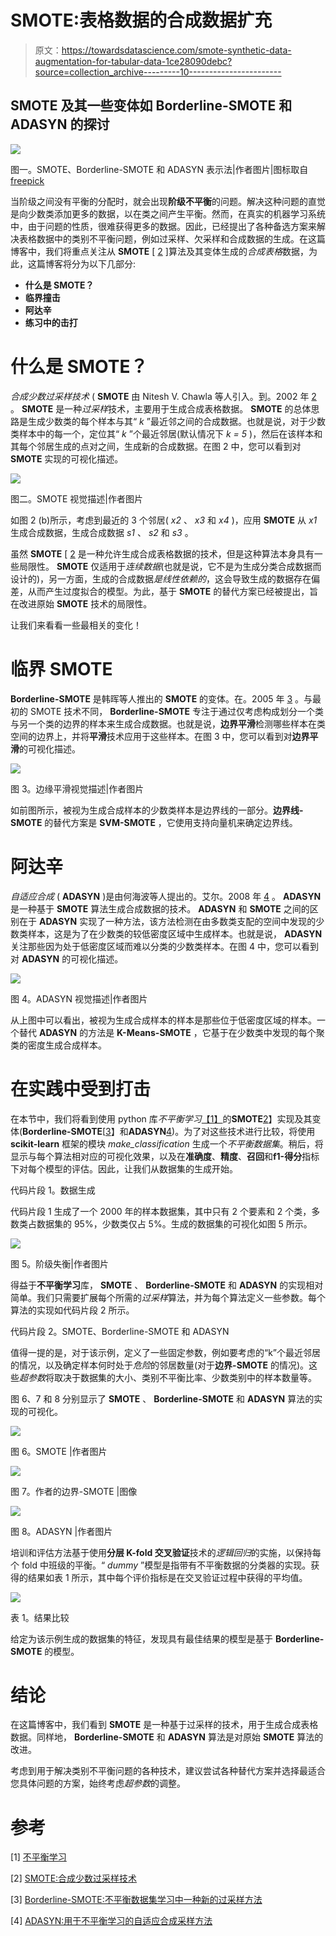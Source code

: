 # SMOTE:表格数据的合成数据扩充

> 原文：<https://towardsdatascience.com/smote-synthetic-data-augmentation-for-tabular-data-1ce28090debc?source=collection_archive---------10----------------------->

## SMOTE 及其一些变体如 Borderline-SMOTE 和 ADASYN 的探讨

![](img/57f725abb89e194b4312bf3a9c2fda47.png)

图一。SMOTE、Borderline-SMOTE 和 ADASYN 表示法|作者图片|图标取自 [freepick](https://www.freepik.com/)

当阶级之间没有平衡的分配时，就会出现**阶级不平衡**的问题。解决这种问题的直觉是向少数类添加更多的数据，以在类之间产生平衡。然而，在真实的机器学习系统中，由于问题的性质，很难获得更多的数据。因此，已经提出了各种备选方案来解决表格数据中的类别不平衡问题，例如过采样、欠采样和合成数据的生成。在这篇博客中，我们将重点关注从 **SMOTE** [ [2](https://arxiv.org/pdf/1106.1813.pdf) ]算法及其变体生成的*合成表格*数据，为此，这篇博客将分为以下几部分:

*   **什么是 SMOTE？**
*   **临界撞击**
*   **阿达辛**
*   **练习中的击打**

# 什么是 SMOTE？

*合成少数过采样技术* ( **SMOTE** 由 Nitesh V. Chawla 等人引入。到。2002 年 [2](https://arxiv.org/pdf/1106.1813.pdf) 。 **SMOTE** 是一种*过采样*技术，主要用于生成合成表格数据。 **SMOTE** 的总体思路是生成少数类的每个样本与其“ *k* ”最近邻之间的合成数据。也就是说，对于少数类样本中的每一个，定位其“ *k* ”个最近邻居(默认情况下 *k = 5* )，然后在该样本和其每个邻居生成的点对之间，生成新的合成数据。在图 2 中，您可以看到对 **SMOTE** 实现的可视化描述。

![](img/aff05afdf7128572a83d25810fc1c948.png)

图二。SMOTE 视觉描述|作者图片

如图 2 (b)所示，考虑到最近的 3 个邻居( *x2* 、 *x3* 和 *x4* )，应用 **SMOTE** 从 *x1* 生成合成数据，生成合成数据 *s1* 、 *s2* 和 *s3* 。

虽然 **SMOTE** [ [2](https://arxiv.org/pdf/1106.1813.pdf) 是一种允许生成合成表格数据的技术，但是这种算法本身具有一些局限性。 **SMOTE** 仅适用于*连续数据*(也就是说，它不是为生成分类合成数据而设计的)，另一方面，生成的合成数据*是线性依赖的*，这会导致生成的数据存在偏差，从而产生过度拟合的模型。为此，基于 **SMOTE** 的替代方案已经被提出，旨在改进原始 **SMOTE** 技术的局限性。

让我们来看看一些最相关的变化！

# 临界 SMOTE

**Borderline-SMOTE** 是韩晖等人推出的 **SMOTE** 的变体。在。2005 年 [3](https://link.springer.com/chapter/10.1007/11538059_91) 。与最初的 SMOTE 技术不同， **Borderline-SMOTE** 专注于通过仅考虑构成划分一个类与另一个类的边界的样本来生成合成数据。也就是说，**边界平滑**检测哪些样本在类空间的边界上，并将**平滑**技术应用于这些样本。在图 3 中，您可以看到对**边界平滑**的可视化描述。

![](img/abbf15e55854a8b5fbea9297e2a83211.png)

图 3。边缘平滑视觉描述|作者图片

如前图所示，被视为生成合成样本的少数类样本是边界线的一部分。**边界线-SMOTE** 的替代方案是 **SVM-SMOTE** ，它使用支持向量机来确定边界线。

# 阿达辛

*自适应合成* ( **ADASYN** )是由何海波等人提出的。艾尔。2008 年 [4](https://ieeexplore.ieee.org/document/4633969) 。 **ADASYN** 是一种基于 **SMOTE** 算法生成合成数据的技术。 **ADASYN** 和 **SMOTE** 之间的区别在于 **ADASYN** 实现了一种方法，该方法检测在由多数类支配的空间中发现的少数类样本，这是为了在少数类的较低密度区域中生成样本。也就是说， **ADASYN** 关注那些因为处于低密度区域而难以分类的少数类样本。在图 4 中，您可以看到对 **ADASYN** 的可视化描述。

![](img/6a591c0f1406df62d9e979309e4b9506.png)

图 4。ADASYN 视觉描述|作者图片

从上图中可以看出，被视为生成合成样本的样本是那些位于低密度区域的样本。一个替代 **ADASYN** 的方法是 **K-Means-SMOTE** ，它基于在少数类中发现的每个聚类的密度生成合成样本。

# 在实践中受到打击

在本节中，我们将看到使用 python 库*不平衡学习*[【1】](https://imbalanced-learn.org/stable/over_sampling.html#smote-variants)的**SMOTE**[2](https://arxiv.org/pdf/1106.1813.pdf)】实现及其变体(**Borderline-SMOTE**[[3](https://link.springer.com/chapter/10.1007/11538059_91)】和**ADASYN**[4](https://ieeexplore.ieee.org/document/4633969))。为了对这些技术进行比较，将使用 **scikit-learn** 框架的模块 *make_classification* 生成一个*不平衡数据集*。稍后，将显示与每个算法相对应的可视化效果，以及在**准确度**、**精度**、**召回**和**f1-得分**指标下对每个模型的评估。因此，让我们从数据集的生成开始。

代码片段 1。数据生成

代码片段 1 生成了一个 2000 年的样本数据集，其中只有 2 个要素和 2 个类，多数类占数据集的 95%，少数类仅占 5%。生成的数据集的可视化如图 5 所示。

![](img/21966c7d12ad803da171c8e99b1a6299.png)

图 5。阶级失衡|作者图片

得益于**不平衡学习**库， **SMOTE** 、 **Borderline-SMOTE** 和 **ADASYN** 的实现相对简单。我们只需要扩展每个所需的*过采样*算法，并为每个算法定义一些参数。每个算法的实现如代码片段 2 所示。

代码片段 2。SMOTE、Borderline-SMOTE 和 ADASYN

值得一提的是，对于该示例，定义了一些固定参数，例如要考虑的“k”个最近邻居的情况，以及确定样本何时处于*危险*的邻居数量(对于**边界-SMOTE** 的情况)。这些*超参数*将取决于数据集的大小、类别不平衡比率、少数类别中的样本数量等。

图 6、7 和 8 分别显示了 **SMOTE** 、 **Borderline-SMOTE** 和 **ADASYN** 算法的实现的可视化。

![](img/87d7d698dcdf3db76a4ddc980f51dd77.png)

图 6。SMOTE |作者图片

![](img/92df39baa9620a63f0c5736cda1821bd.png)

图 7。作者的边界-SMOTE |图像

![](img/ca65947690c80a97e2b88552f75e049b.png)

图 8。ADASYN |作者图片

培训和评估方法基于使用**分层 K-fold 交叉验证**技术的*逻辑回归*的实施，以保持每个 fold 中班级的平衡。“ *dummy* ”模型是指带有不平衡数据的分类器的实现。获得的结果如表 1 所示，其中每个评价指标是在交叉验证过程中获得的平均值。

![](img/85ee657596954f22b474175a6167c806.png)

表 1。结果比较

给定为该示例生成的数据集的特征，发现具有最佳结果的模型是基于 **Borderline-SMOTE** 的模型。

# 结论

在这篇博客中，我们看到 **SMOTE** 是一种基于过采样的技术，用于生成合成表格数据。同样地， **Borderline-SMOTE** 和 **ADASYN** 算法是对原始 **SMOTE** 算法的改进。

考虑到用于解决类别不平衡问题的各种技术，建议尝试各种替代方案并选择最适合您具体问题的方案，始终考虑*超参数*的调整。

# 参考

[1] [不平衡学习](https://imbalanced-learn.org/stable/over_sampling.html#smote-variants)

[2] [SMOTE:合成少数过采样技术](https://arxiv.org/pdf/1106.1813.pdf)

[3] [Borderline-SMOTE:不平衡数据集学习中一种新的过采样方法](https://link.springer.com/chapter/10.1007/11538059_91)

[4] [ADASYN:用于不平衡学习的自适应合成采样方法](https://ieeexplore.ieee.org/document/4633969)